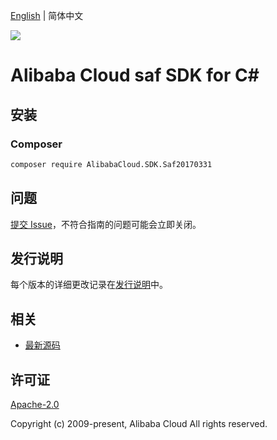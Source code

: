 [English](README.md) | 简体中文

![](https://aliyunsdk-pages.alicdn.com/icons/AlibabaCloud.svg)

# Alibaba Cloud saf SDK for C#

## 安装

### Composer

```bash
composer require AlibabaCloud.SDK.Saf20170331
```

## 问题

[提交 Issue](https://github.com/aliyun/alibabacloud-csharp-sdk/issues/new)，不符合指南的问题可能会立即关闭。

## 发行说明

每个版本的详细更改记录在[发行说明](./ChangeLog.md)中。

## 相关

* [最新源码](https://github.com/aliyun/alibabacloud-csharp-sdk/)

## 许可证

[Apache-2.0](http://www.apache.org/licenses/LICENSE-2.0)

Copyright (c) 2009-present, Alibaba Cloud All rights reserved.
